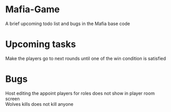 # Mafia-Game
A brief upcoming todo list and bugs in the Mafia base code

# Upcoming tasks
Make the players go to next rounds until one of the win condition is satisfied

# Bugs
Host editing the appoint players for roles does not show in player room screen <br>
Wolves kills does not kill anyone

